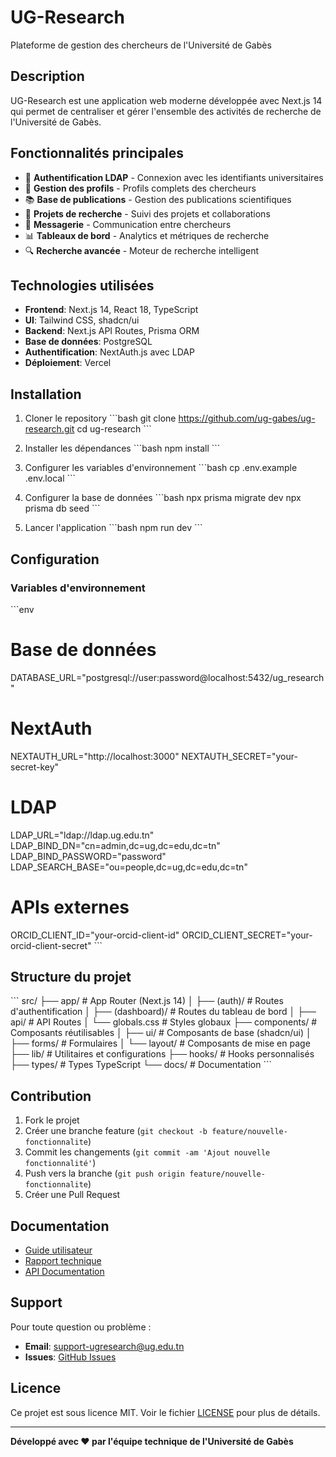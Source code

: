 # UG-Research

Plateforme de gestion des chercheurs de l'Université de Gabès

## Description

UG-Research est une application web moderne développée avec Next.js 14 qui permet de centraliser et gérer l'ensemble des activités de recherche de l'Université de Gabès.

## Fonctionnalités principales

- 🔐 **Authentification LDAP** - Connexion avec les identifiants universitaires
- 👥 **Gestion des profils** - Profils complets des chercheurs
- 📚 **Base de publications** - Gestion des publications scientifiques
- 🎯 **Projets de recherche** - Suivi des projets et collaborations
- 💬 **Messagerie** - Communication entre chercheurs
- 📊 **Tableaux de bord** - Analytics et métriques de recherche
- 🔍 **Recherche avancée** - Moteur de recherche intelligent

## Technologies utilisées

- **Frontend**: Next.js 14, React 18, TypeScript
- **UI**: Tailwind CSS, shadcn/ui
- **Backend**: Next.js API Routes, Prisma ORM
- **Base de données**: PostgreSQL
- **Authentification**: NextAuth.js avec LDAP
- **Déploiement**: Vercel

## Installation

1. Cloner le repository
\`\`\`bash
git clone https://github.com/ug-gabes/ug-research.git
cd ug-research
\`\`\`

2. Installer les dépendances
\`\`\`bash
npm install
\`\`\`

3. Configurer les variables d'environnement
\`\`\`bash
cp .env.example .env.local
\`\`\`

4. Configurer la base de données
\`\`\`bash
npx prisma migrate dev
npx prisma db seed
\`\`\`

5. Lancer l'application
\`\`\`bash
npm run dev
\`\`\`

## Configuration

### Variables d'environnement

\`\`\`env
# Base de données
DATABASE_URL="postgresql://user:password@localhost:5432/ug_research"

# NextAuth
NEXTAUTH_URL="http://localhost:3000"
NEXTAUTH_SECRET="your-secret-key"

# LDAP
LDAP_URL="ldap://ldap.ug.edu.tn"
LDAP_BIND_DN="cn=admin,dc=ug,dc=edu,dc=tn"
LDAP_BIND_PASSWORD="password"
LDAP_SEARCH_BASE="ou=people,dc=ug,dc=edu,dc=tn"

# APIs externes
ORCID_CLIENT_ID="your-orcid-client-id"
ORCID_CLIENT_SECRET="your-orcid-client-secret"
\`\`\`

## Structure du projet

\`\`\`
src/
├── app/                    # App Router (Next.js 14)
│   ├── (auth)/            # Routes d'authentification
│   ├── (dashboard)/       # Routes du tableau de bord
│   ├── api/               # API Routes
│   └── globals.css        # Styles globaux
├── components/            # Composants réutilisables
│   ├── ui/               # Composants de base (shadcn/ui)
│   ├── forms/            # Formulaires
│   └── layout/           # Composants de mise en page
├── lib/                  # Utilitaires et configurations
├── hooks/                # Hooks personnalisés
├── types/                # Types TypeScript
└── docs/                 # Documentation
\`\`\`

## Contribution

1. Fork le projet
2. Créer une branche feature (`git checkout -b feature/nouvelle-fonctionnalite`)
3. Commit les changements (`git commit -am 'Ajout nouvelle fonctionnalité'`)
4. Push vers la branche (`git push origin feature/nouvelle-fonctionnalite`)
5. Créer une Pull Request

## Documentation

- [Guide utilisateur](./docs/guide-utilisateur.md)
- [Rapport technique](./docs/rapport-technique-complet.md)
- [API Documentation](./docs/api.md)

## Support

Pour toute question ou problème :

- **Email**: support-ugresearch@ug.edu.tn
- **Issues**: [GitHub Issues](https://github.com/ug-gabes/ug-research/issues)

## Licence

Ce projet est sous licence MIT. Voir le fichier [LICENSE](LICENSE) pour plus de détails.

---

**Développé avec ❤️ par l'équipe technique de l'Université de Gabès**
